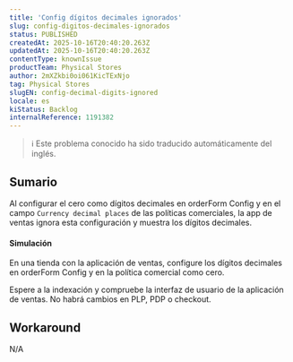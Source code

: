 ```yaml
---
title: 'Config dígitos decimales ignorados'
slug: config-digitos-decimales-ignorados
status: PUBLISHED
createdAt: 2025-10-16T20:40:20.263Z
updatedAt: 2025-10-16T20:40:20.263Z
contentType: knownIssue
productTeam: Physical Stores
author: 2mXZkbi0oi061KicTExNjo
tag: Physical Stores
slugEN: config-decimal-digits-ignored
locale: es
kiStatus: Backlog
internalReference: 1191382
---
```


>ℹ️ Este problema conocido ha sido traducido automáticamente del inglés.

## Sumario


Al configurar el cero como dígitos decimales en orderForm Config y en el campo `Currency decimal places` de las políticas comerciales, la app de ventas ignora esta configuración y muestra los dígitos decimales.


#### Simulación


En una tienda con la aplicación de ventas, configure los dígitos decimales en orderForm Config y en la política comercial como cero.

Espere a la indexación y compruebe la interfaz de usuario de la aplicación de ventas. No habrá cambios en PLP, PDP o checkout.

## Workaround


N/A


